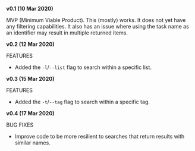 
**v0.1 (10 Mar 2020)**

MVP (Minimum Viable Product). This (mostly) works. It does not yet have any filtering capabilities. It also has an issue where using the task name as an identifier may result in multiple returned items.

**v0.2 (12 Mar 2020)**

FEATURES

* Added the `-l`/`--list` flag to search within a specific list.

**v0.3 (15 Mar 2020)**

FEATURES

* Added the `-t`/`--tag` flag to search within a specific tag.

**v0.4 (17 Mar 2020)**

BUG FIXES

* Improve code to be more resilient to searches that return results with similar names. 
